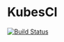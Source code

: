 # KubesCI

[![Build Status](https://argocd.kubes-ci.com/api/badge?name=kubesci&revision=true)](https://argocd.kubes-ci.com/applications/kubesci)
